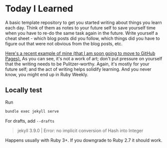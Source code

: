 # Today I Learned

A basic template repository to get you started writing about things you learn each day. Think of them as notes to your future self to save yourself time when you have to re-do the same task again in the future. Write yourself a cheat sheet - which blog posts did you follow, which things did you have to figure out that were not obvious from the blog posts, etc.

[Here's a recent example of mine (that I am soon going to move to GitHub Pages).](https://dev.to/raghubetina/building-a-multi-step-form-in-rails-with-wicked-l0g) As you can see, it's not a work of art; don't put pressure on yourself that the writing needs to be Pulitzer-worthy. Again, it's mostly for your future self; and the act of writing helps solidify learning. And you never know, you might end up in Ruby Weekly.


## Locally test

Run

```bash
bundle exec jekyll serve
```

For drafts, add `--drafts`

> jekyll 3.9.0 | Error:  no implicit conversion of Hash into Integer

Happens usually with Ruby 3+. If you downgrade to Ruby 2.7 it should work.
